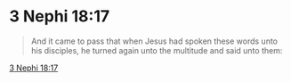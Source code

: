 # 3 Nephi 18:17

> And it came to pass that when Jesus had spoken these words unto his disciples, he turned again unto the multitude and said unto them:

[3 Nephi 18:17](https://www.churchofjesuschrist.org/study/scriptures/bofm/3-ne/18?lang=eng&id=p17#p17)


